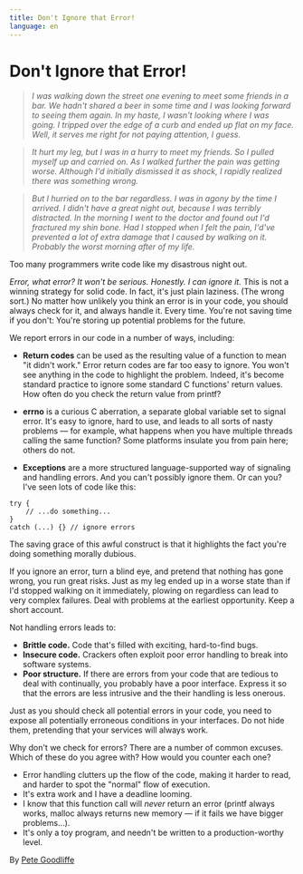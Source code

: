 ```yaml
---
title: Don't Ignore that Error!
language: en
---
```


# Don't Ignore that Error!

> *I was walking down the street one evening to meet some friends in a bar. We hadn't shared a beer in some time and I was looking forward to seeing them again. In my haste, I wasn't looking where I was going. I tripped over the edge of a curb and ended up flat on my face. Well, it serves me right for not paying attention, I guess.*

> *It hurt my leg, but I was in a hurry to meet my friends. So I pulled myself up and carried on. As I walked further the pain was getting worse. Although I'd initially dismissed it as shock, I rapidly realized there was something wrong.*

> *But I hurried on to the bar regardless. I was in agony by the time I arrived. I didn't have a great night out, because I was terribly distracted. In the morning I went to the doctor and found out I'd fractured my shin bone. Had I stopped when I felt the pain, I'd've prevented a lot of extra damage that I caused by walking on it. Probably the worst morning after of my life.*

Too many programmers write code like my disastrous night out.

*Error, what error? It won't be serious. Honestly. I can ignore it.* This is not a winning strategy for solid code. In fact, it's just plain laziness. (The wrong sort.) No matter how unlikely you think an error is in your code, you should always check for it, and always handle it. Every time. You're not saving time if you don't: You're storing up potential problems for the future.

We report errors in our code in a number of ways, including:

- **Return codes** can be used as the resulting value of a function to mean "it didn't work." Error return codes are far too easy to ignore. You won't see anything in the code to highlight the problem. Indeed, it's become standard practice to ignore some standard C functions' return values. How often do you check the return value from printf?

- **errno** is a curious C aberration, a separate global variable set to signal error. It's easy to ignore, hard to use, and leads to all sorts of nasty problems — for example, what happens when you have multiple threads calling the same function? Some platforms insulate you from pain here; others do not.

- **Exceptions** are a more structured language-supported way of signaling and handling errors. And you can't possibly ignore them. Or can you? I've seen lots of code like this:

```
try {
    // ...do something...
}
catch (...) {} // ignore errors
```

The saving grace of this awful construct is that it highlights the fact you're doing something morally dubious.

If you ignore an error, turn a blind eye, and pretend that nothing has gone wrong, you run great risks. Just as my leg ended up in a worse state than if I'd stopped walking on it immediately, plowing on regardless can lead to very complex failures. Deal with problems at the earliest opportunity. Keep a short account.

Not handling errors leads to:

- **Brittle code.** Code that's filled with exciting, hard-to-find bugs.
- **Insecure code.** Crackers often exploit poor error handling to break into software systems.
- **Poor structure.** If there are errors from your code that are tedious to deal with continually, you probably have a poor interface. Express it so that the errors are less intrusive and the their handling is less onerous.

Just as you should check all potential errors in your code, you need to expose all potentially erroneous conditions in your interfaces. Do not hide them, pretending that your services will always work.

Why don't we check for errors? There are a number of common excuses. Which of these do you agree with? How would you counter each one?

- Error handling clutters up the flow of the code, making it harder to read, and harder to spot the "normal" flow of execution.
- It's extra work and I have a deadline looming.
- I know that this function call will *never* return an error (printf always works, malloc always returns new memory — if it fails we have bigger problems...).
- It's only a toy program, and needn't be written to a production-worthy level.

By [Pete Goodliffe](http://programmer.97things.oreilly.com/wiki/index.php/Pete_Goodliffe)
